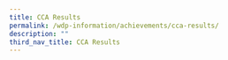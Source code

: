 ```yaml
---
title: CCA Results
permalink: /wdp-information/achievements/cca-results/
description: ""
third_nav_title: CCA Results
---
```



